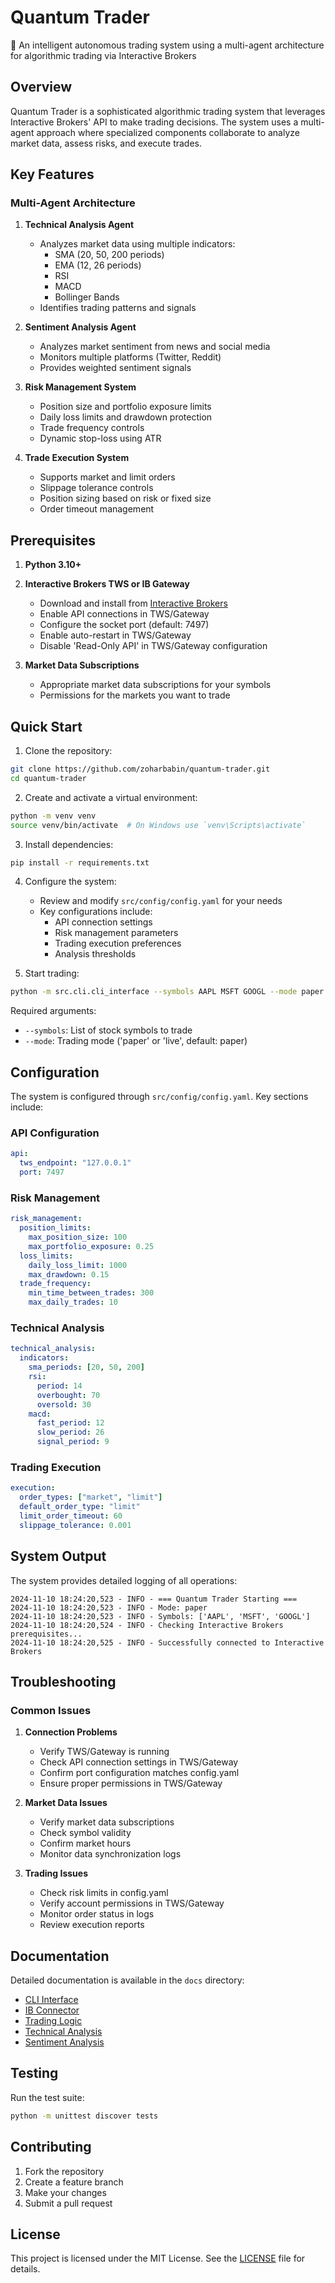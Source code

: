 # Quantum Trader

🤖 An intelligent autonomous trading system using a multi-agent architecture for algorithmic trading via Interactive Brokers

## Overview

Quantum Trader is a sophisticated algorithmic trading system that leverages Interactive Brokers' API to make trading decisions. The system uses a multi-agent approach where specialized components collaborate to analyze market data, assess risks, and execute trades.

## Key Features

### Multi-Agent Architecture

1. **Technical Analysis Agent**
   - Analyzes market data using multiple indicators:
     - SMA (20, 50, 200 periods)
     - EMA (12, 26 periods)
     - RSI
     - MACD
     - Bollinger Bands
   - Identifies trading patterns and signals

2. **Sentiment Analysis Agent**
   - Analyzes market sentiment from news and social media
   - Monitors multiple platforms (Twitter, Reddit)
   - Provides weighted sentiment signals

3. **Risk Management System**
   - Position size and portfolio exposure limits
   - Daily loss limits and drawdown protection
   - Trade frequency controls
   - Dynamic stop-loss using ATR

4. **Trade Execution System**
   - Supports market and limit orders
   - Slippage tolerance controls
   - Position sizing based on risk or fixed size
   - Order timeout management

## Prerequisites

1. **Python 3.10+**

2. **Interactive Brokers TWS or IB Gateway**
   - Download and install from [Interactive Brokers](https://www.interactivebrokers.com)
   - Enable API connections in TWS/Gateway
   - Configure the socket port (default: 7497)
   - Enable auto-restart in TWS/Gateway
   - Disable 'Read-Only API' in TWS/Gateway configuration

3. **Market Data Subscriptions**
   - Appropriate market data subscriptions for your symbols
   - Permissions for the markets you want to trade

## Quick Start

1. Clone the repository:
```bash
git clone https://github.com/zoharbabin/quantum-trader.git
cd quantum-trader
```

2. Create and activate a virtual environment:
```bash
python -m venv venv
source venv/bin/activate  # On Windows use `venv\Scripts\activate`
```

3. Install dependencies:
```bash
pip install -r requirements.txt
```

4. Configure the system:
   - Review and modify `src/config/config.yaml` for your needs
   - Key configurations include:
     - API connection settings
     - Risk management parameters
     - Trading execution preferences
     - Analysis thresholds

5. Start trading:
```bash
python -m src.cli.cli_interface --symbols AAPL MSFT GOOGL --mode paper
```

Required arguments:
- `--symbols`: List of stock symbols to trade
- `--mode`: Trading mode ('paper' or 'live', default: paper)

## Configuration

The system is configured through `src/config/config.yaml`. Key sections include:

### API Configuration
```yaml
api:
  tws_endpoint: "127.0.0.1"
  port: 7497
```

### Risk Management
```yaml
risk_management:
  position_limits:
    max_position_size: 100
    max_portfolio_exposure: 0.25
  loss_limits:
    daily_loss_limit: 1000
    max_drawdown: 0.15
  trade_frequency:
    min_time_between_trades: 300
    max_daily_trades: 10
```

### Technical Analysis
```yaml
technical_analysis:
  indicators:
    sma_periods: [20, 50, 200]
    rsi:
      period: 14
      overbought: 70
      oversold: 30
    macd:
      fast_period: 12
      slow_period: 26
      signal_period: 9
```

### Trading Execution
```yaml
execution:
  order_types: ["market", "limit"]
  default_order_type: "limit"
  limit_order_timeout: 60
  slippage_tolerance: 0.001
```

## System Output

The system provides detailed logging of all operations:

```
2024-11-10 18:24:20,523 - INFO - === Quantum Trader Starting ===
2024-11-10 18:24:20,523 - INFO - Mode: paper
2024-11-10 18:24:20,523 - INFO - Symbols: ['AAPL', 'MSFT', 'GOOGL']
2024-11-10 18:24:20,524 - INFO - Checking Interactive Brokers prerequisites...
2024-11-10 18:24:20,525 - INFO - Successfully connected to Interactive Brokers
```

## Troubleshooting

### Common Issues

1. **Connection Problems**
   - Verify TWS/Gateway is running
   - Check API connection settings in TWS/Gateway
   - Confirm port configuration matches config.yaml
   - Ensure proper permissions in TWS/Gateway

2. **Market Data Issues**
   - Verify market data subscriptions
   - Check symbol validity
   - Confirm market hours
   - Monitor data synchronization logs

3. **Trading Issues**
   - Check risk limits in config.yaml
   - Verify account permissions in TWS/Gateway
   - Monitor order status in logs
   - Review execution reports

## Documentation

Detailed documentation is available in the `docs` directory:

- [CLI Interface](docs/cli_interface.md)
- [IB Connector](docs/ib_connector.md)
- [Trading Logic](docs/trading_logic.md)
- [Technical Analysis](docs/technical_analysis.md)
- [Sentiment Analysis](docs/sentiment_analysis.md)

## Testing

Run the test suite:

```bash
python -m unittest discover tests
```

## Contributing

1. Fork the repository
2. Create a feature branch
3. Make your changes
4. Submit a pull request

## License

This project is licensed under the MIT License. See the [LICENSE](LICENSE) file for details.
